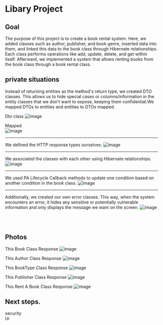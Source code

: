 # Libary Project

## Goal
The purpose of this project is to create a book rental system. Here, we added classes such as author, publisher, and book genre, inserted data into them, and linked this data to the book class through Hibernate relationships. Each class performs operations like add, update, delete, and get within itself. Afterward, we implemented a system that allows renting books from the book class through a book rental class.


## private situations
Instead of returning entities as the method's return type, we created DTO classes. This allows us to hide special cases or columns/information in the entity classes that we don't want to expose, keeping them confidential.We mapped DTOs to entities and  entities to DTOs mapped.

Dto class
![image](https://github.com/user-attachments/assets/fec0c6ab-4282-47d8-921d-bf3b6f7427e7)

Mapped<br/>
![image](https://github.com/user-attachments/assets/720bc87d-20da-4a0f-a63b-59c51612093b)

------------------------------------------------------------------------------------------------------------------

We defined the HTTP response types ourselves.
![image](https://github.com/user-attachments/assets/1a22edb3-2cc6-4e86-87a3-15826835f8ac)

------------------------------------------------------------------------------------------------------------------

We associated the classes with each other using Hibernate relationships.
![image](https://github.com/user-attachments/assets/5e58288f-4de6-483e-92e4-70b3f5db3f27)

------------------------------------------------------------------------------------------------------------------

We used PA Lifecycle Callback methods to update one condition based on another condition in the book class.
![image](https://github.com/user-attachments/assets/d636ac2a-e7d5-4c52-91c9-327a7fbdf7bc)

------------------------------------------------------------------------------------------------------------------

Additionally, we created our own error classes. This way, when the system encounters an error, it hides any sensitive or potentially vulnerable information and only displays the message we want on the screen.
![image](https://github.com/user-attachments/assets/4aaebac8-6164-46a0-983b-712badb597a2)

<br/><br/>

## Photos
This Book Class Response 
![image](https://github.com/user-attachments/assets/7c65fbf1-3f62-4248-9c9d-d888199c7c30)

This Author Class Response 
![image](https://github.com/user-attachments/assets/2e6a5553-cb29-4b09-991b-c434a20d617b)

This BookType Class Response 
![image](https://github.com/user-attachments/assets/7ce95ac3-cc51-4df2-b12e-719b845144ad)

This Publisher Class Response 
![image](https://github.com/user-attachments/assets/c7626cc9-5312-4460-945c-c3a1de2b1012)

This Rent A Book Class Response 
![image](https://github.com/user-attachments/assets/57a07e61-45b1-411f-95b7-14f8c808c7b9)


## Next steps.
security<br/>
Ui



